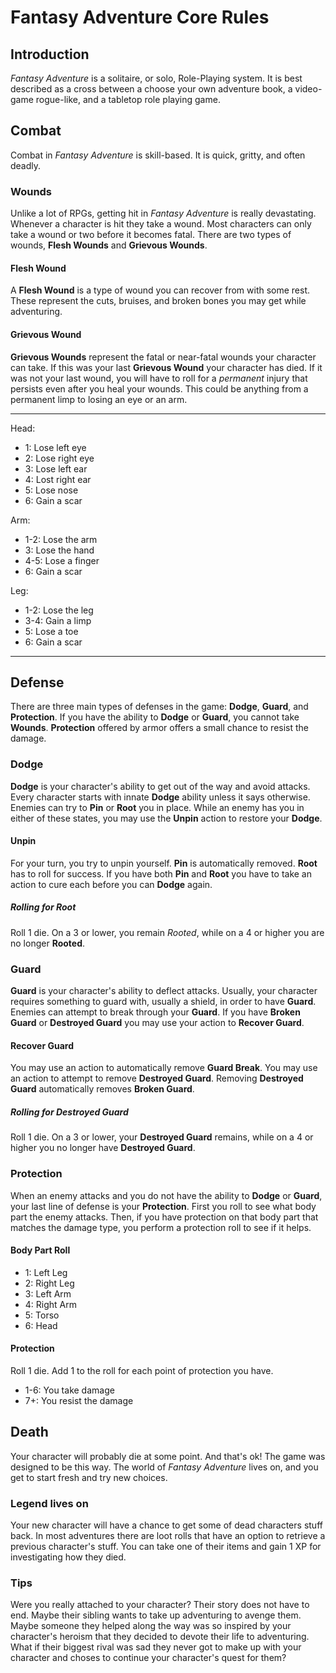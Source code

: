 # Fantasy Adventure Core Rules

## Introduction

*Fantasy Adventure* is a solitaire, or solo, Role-Playing system. It is best described as a cross between a choose your own adventure book, a video-game rogue-like, and a tabletop role playing game.

## Combat

Combat in *Fantasy Adventure* is skill-based. It is quick, gritty, and often deadly.

### Wounds

Unlike a lot of RPGs, getting hit in *Fantasy Adventure* is really devastating. Whenever a character is hit they take a wound. Most characters can only take a wound or two before it becomes fatal. There are two types of wounds, **Flesh Wounds** and **Grievous Wounds**.

#### Flesh Wound

A **Flesh Wound** is a type of wound you can recover from with some rest. These represent the cuts, bruises, and broken bones you may get while adventuring. 

#### Grievous Wound

**Grievous Wounds** represent the fatal or near-fatal wounds your character can take. If this was your last **Grievous Wound** your character has died. If it was not your last wound, you will have to roll for a *permanent* injury that persists even after you heal your wounds. This could be anything from a permanent limp to losing an eye or an arm.

---

Head: 
* 1: Lose left eye
* 2: Lose right eye
* 3: Lose left ear
* 4: Lost right ear
* 5: Lose nose
* 6: Gain a scar

Arm:
* 1-2: Lose the arm
* 3: Lose the hand
* 4-5: Lose a finger
* 6: Gain a scar

Leg: 
* 1-2: Lose the leg
* 3-4: Gain a limp
* 5: Lose a toe
* 6: Gain a scar

---

## Defense

There are three main types of defenses in the game: **Dodge**, **Guard**, and **Protection**. If you have the ability to **Dodge** or **Guard**, you cannot take **Wounds**. **Protection** offered by armor offers a small chance to resist the damage.

### Dodge

**Dodge** is your character's ability to get out of the way and avoid attacks. Every character starts with innate **Dodge** ability unless it says otherwise. Enemies can try to **Pin** or **Root** you in place. While an enemy has you in either of these states, you may use the **Unpin** action to restore your **Dodge**.

#### Unpin

For your turn, you try to unpin yourself. **Pin** is automatically removed. **Root** has to roll for success. If you have both **Pin** and **Root** you have to take an action to cure each before you can **Dodge** again.


##### Rolling for **Root**

Roll 1 die. On a 3 or lower, you remain *Rooted*, while on a 4 or higher you are no longer **Rooted**.

### Guard

**Guard** is your character's ability to deflect attacks. Usually, your character requires something to guard with, usually a shield, in order to have **Guard**. Enemies can attempt to break through your **Guard**. If you have **Broken Guard** or **Destroyed Guard** you may use your action to **Recover Guard**.

#### Recover Guard

You may use an action to automatically remove **Guard Break**. You may use an action to attempt to remove **Destroyed Guard**. Removing **Destroyed Guard** automatically removes **Broken Guard**.

##### Rolling for **Destroyed Guard**

Roll 1 die. On a 3 or lower, your **Destroyed Guard** remains, while on a 4 or higher you no longer have **Destroyed Guard**.

### Protection

When an enemy attacks and you do not have the ability to **Dodge** or **Guard**, your last line of defense is your **Protection**. First you roll to see what body part the enemy attacks. Then, if you have protection on that body part that matches the damage type, you perform a protection roll to see if it helps. 

#### Body Part Roll

* 1: Left Leg
* 2: Right Leg
* 3: Left Arm
* 4: Right Arm
* 5: Torso
* 6: Head

#### Protection

Roll 1 die. Add 1 to the roll for each point of protection you have.

* 1-6: You take damage
* 7+: You resist the damage

## Death

Your character will probably die at some point. And that's ok! The game was designed to be this way. The world of *Fantasy Adventure* lives on, and you get to start fresh and try new choices. 

### Legend lives on

Your new character will have a chance to get some of dead characters stuff back. In most adventures there are loot rolls that have an option to retrieve a previous character's stuff. You can take one of their items and gain 1 XP for investigating how they died.

### Tips

Were you really attached to your character? Their story does not have to end. Maybe their sibling wants to take up adventuring to avenge them. Maybe someone they helped along the way was so inspired by your character's heroism that they decided to devote their life to adventuring. What if their biggest rival was sad they never got to make up with your character and choses to continue your character's quest for them?

